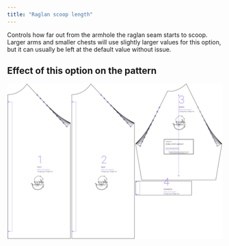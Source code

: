 ```yaml
---
title: "Raglan scoop length"
---
```


Controls how far out from the armhole the raglan seam starts to scoop. Larger arms and smaller chests will use slightly larger values for this option, but it can usually be left at the default value without issue.



## Effect of this option on the pattern
![This image shows the effect of this option by superimposing several variants that have a different value for this option](shelly_raglanscooplength_sample.svg "Effect of this option on the pattern")
